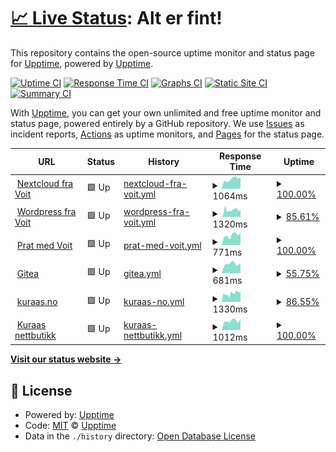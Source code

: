 # [📈 Live Status](https://status.voit.cloud): <!--live status--> **Alt er fint!**

This repository contains the open-source uptime monitor and status page for [Upptime](https://upptime.js.org), powered by [Upptime](https://github.com/upptime/upptime).

[![Uptime CI](https://github.com/voitvode/upptime/workflows/Uptime%20CI/badge.svg)](https://github.com/voitvode/upptime/actions?query=workflow%3A%22Uptime+CI%22)
[![Response Time CI](https://github.com/voitvode/upptime/workflows/Response%20Time%20CI/badge.svg)](https://github.com/voitvode/upptime/actions?query=workflow%3A%22Response+Time+CI%22)
[![Graphs CI](https://github.com/voitvode/upptime/workflows/Graphs%20CI/badge.svg)](https://github.com/voitvode/upptime/actions?query=workflow%3A%22Graphs+CI%22)
[![Static Site CI](https://github.com/voitvode/upptime/workflows/Static%20Site%20CI/badge.svg)](https://github.com/voitvode/upptime/actions?query=workflow%3A%22Static+Site+CI%22)
[![Summary CI](https://github.com/voitvode/upptime/workflows/Summary%20CI/badge.svg)](https://github.com/voitvode/upptime/actions?query=workflow%3A%22Summary+CI%22)

With [Upptime](https://upptime.js.org), you can get your own unlimited and free uptime monitor and status page, powered entirely by a GitHub repository. We use [Issues](https://github.com/upptime/upptime/issues) as incident reports, [Actions](https://github.com/voitvode/upptime/actions) as uptime monitors, and [Pages](https://status.voit.cloud) for the status page.

<!--start: status pages-->
<!-- This summary is generated by Upptime (https://github.com/upptime/upptime) -->
<!-- Do not edit this manually, your changes will be overwritten -->
<!-- prettier-ignore -->
| URL | Status | History | Response Time | Uptime |
| --- | ------ | ------- | ------------- | ------ |
| <img alt="" src="https://favicons.githubusercontent.com/voit.cloud" height="13"> [Nextcloud fra Voit](https://voit.cloud) | 🟩 Up | [nextcloud-fra-voit.yml](https://github.com/voitcode/upptime/commits/HEAD/history/nextcloud-fra-voit.yml) | <details><summary><img alt="Response time graph" src="./graphs/nextcloud-fra-voit/response-time-week.png" height="20"> 1064ms</summary><br><a href="https://status.voit.cloud/history/nextcloud-fra-voit"><img alt="Response time 1064" src="https://img.shields.io/endpoint?url=https%3A%2F%2Fraw.githubusercontent.com%2Fvoitcode%2Fupptime%2FHEAD%2Fapi%2Fnextcloud-fra-voit%2Fresponse-time.json"></a><br><a href="https://status.voit.cloud/history/nextcloud-fra-voit"><img alt="24-hour response time 1257" src="https://img.shields.io/endpoint?url=https%3A%2F%2Fraw.githubusercontent.com%2Fvoitcode%2Fupptime%2FHEAD%2Fapi%2Fnextcloud-fra-voit%2Fresponse-time-day.json"></a><br><a href="https://status.voit.cloud/history/nextcloud-fra-voit"><img alt="7-day response time 1064" src="https://img.shields.io/endpoint?url=https%3A%2F%2Fraw.githubusercontent.com%2Fvoitcode%2Fupptime%2FHEAD%2Fapi%2Fnextcloud-fra-voit%2Fresponse-time-week.json"></a><br><a href="https://status.voit.cloud/history/nextcloud-fra-voit"><img alt="30-day response time 1064" src="https://img.shields.io/endpoint?url=https%3A%2F%2Fraw.githubusercontent.com%2Fvoitcode%2Fupptime%2FHEAD%2Fapi%2Fnextcloud-fra-voit%2Fresponse-time-month.json"></a><br><a href="https://status.voit.cloud/history/nextcloud-fra-voit"><img alt="1-year response time 1064" src="https://img.shields.io/endpoint?url=https%3A%2F%2Fraw.githubusercontent.com%2Fvoitcode%2Fupptime%2FHEAD%2Fapi%2Fnextcloud-fra-voit%2Fresponse-time-year.json"></a></details> | <details><summary><a href="https://status.voit.cloud/history/nextcloud-fra-voit">100.00%</a></summary><a href="https://status.voit.cloud/history/nextcloud-fra-voit"><img alt="All-time uptime 100.00%" src="https://img.shields.io/endpoint?url=https%3A%2F%2Fraw.githubusercontent.com%2Fvoitcode%2Fupptime%2FHEAD%2Fapi%2Fnextcloud-fra-voit%2Fuptime.json"></a><br><a href="https://status.voit.cloud/history/nextcloud-fra-voit"><img alt="24-hour uptime 100.00%" src="https://img.shields.io/endpoint?url=https%3A%2F%2Fraw.githubusercontent.com%2Fvoitcode%2Fupptime%2FHEAD%2Fapi%2Fnextcloud-fra-voit%2Fuptime-day.json"></a><br><a href="https://status.voit.cloud/history/nextcloud-fra-voit"><img alt="7-day uptime 100.00%" src="https://img.shields.io/endpoint?url=https%3A%2F%2Fraw.githubusercontent.com%2Fvoitcode%2Fupptime%2FHEAD%2Fapi%2Fnextcloud-fra-voit%2Fuptime-week.json"></a><br><a href="https://status.voit.cloud/history/nextcloud-fra-voit"><img alt="30-day uptime 100.00%" src="https://img.shields.io/endpoint?url=https%3A%2F%2Fraw.githubusercontent.com%2Fvoitcode%2Fupptime%2FHEAD%2Fapi%2Fnextcloud-fra-voit%2Fuptime-month.json"></a><br><a href="https://status.voit.cloud/history/nextcloud-fra-voit"><img alt="1-year uptime 100.00%" src="https://img.shields.io/endpoint?url=https%3A%2F%2Fraw.githubusercontent.com%2Fvoitcode%2Fupptime%2FHEAD%2Fapi%2Fnextcloud-fra-voit%2Fuptime-year.json"></a></details>
| <img alt="" src="https://favicons.githubusercontent.com/voit.no" height="13"> [Wordpress fra Voit](https://voit.no/wp-login.php) | 🟩 Up | [wordpress-fra-voit.yml](https://github.com/voitcode/upptime/commits/HEAD/history/wordpress-fra-voit.yml) | <details><summary><img alt="Response time graph" src="./graphs/wordpress-fra-voit/response-time-week.png" height="20"> 1320ms</summary><br><a href="https://status.voit.cloud/history/wordpress-fra-voit"><img alt="Response time 1320" src="https://img.shields.io/endpoint?url=https%3A%2F%2Fraw.githubusercontent.com%2Fvoitcode%2Fupptime%2FHEAD%2Fapi%2Fwordpress-fra-voit%2Fresponse-time.json"></a><br><a href="https://status.voit.cloud/history/wordpress-fra-voit"><img alt="24-hour response time 1477" src="https://img.shields.io/endpoint?url=https%3A%2F%2Fraw.githubusercontent.com%2Fvoitcode%2Fupptime%2FHEAD%2Fapi%2Fwordpress-fra-voit%2Fresponse-time-day.json"></a><br><a href="https://status.voit.cloud/history/wordpress-fra-voit"><img alt="7-day response time 1320" src="https://img.shields.io/endpoint?url=https%3A%2F%2Fraw.githubusercontent.com%2Fvoitcode%2Fupptime%2FHEAD%2Fapi%2Fwordpress-fra-voit%2Fresponse-time-week.json"></a><br><a href="https://status.voit.cloud/history/wordpress-fra-voit"><img alt="30-day response time 1320" src="https://img.shields.io/endpoint?url=https%3A%2F%2Fraw.githubusercontent.com%2Fvoitcode%2Fupptime%2FHEAD%2Fapi%2Fwordpress-fra-voit%2Fresponse-time-month.json"></a><br><a href="https://status.voit.cloud/history/wordpress-fra-voit"><img alt="1-year response time 1320" src="https://img.shields.io/endpoint?url=https%3A%2F%2Fraw.githubusercontent.com%2Fvoitcode%2Fupptime%2FHEAD%2Fapi%2Fwordpress-fra-voit%2Fresponse-time-year.json"></a></details> | <details><summary><a href="https://status.voit.cloud/history/wordpress-fra-voit">85.61%</a></summary><a href="https://status.voit.cloud/history/wordpress-fra-voit"><img alt="All-time uptime 85.61%" src="https://img.shields.io/endpoint?url=https%3A%2F%2Fraw.githubusercontent.com%2Fvoitcode%2Fupptime%2FHEAD%2Fapi%2Fwordpress-fra-voit%2Fuptime.json"></a><br><a href="https://status.voit.cloud/history/wordpress-fra-voit"><img alt="24-hour uptime 100.00%" src="https://img.shields.io/endpoint?url=https%3A%2F%2Fraw.githubusercontent.com%2Fvoitcode%2Fupptime%2FHEAD%2Fapi%2Fwordpress-fra-voit%2Fuptime-day.json"></a><br><a href="https://status.voit.cloud/history/wordpress-fra-voit"><img alt="7-day uptime 85.61%" src="https://img.shields.io/endpoint?url=https%3A%2F%2Fraw.githubusercontent.com%2Fvoitcode%2Fupptime%2FHEAD%2Fapi%2Fwordpress-fra-voit%2Fuptime-week.json"></a><br><a href="https://status.voit.cloud/history/wordpress-fra-voit"><img alt="30-day uptime 85.61%" src="https://img.shields.io/endpoint?url=https%3A%2F%2Fraw.githubusercontent.com%2Fvoitcode%2Fupptime%2FHEAD%2Fapi%2Fwordpress-fra-voit%2Fuptime-month.json"></a><br><a href="https://status.voit.cloud/history/wordpress-fra-voit"><img alt="1-year uptime 85.61%" src="https://img.shields.io/endpoint?url=https%3A%2F%2Fraw.githubusercontent.com%2Fvoitcode%2Fupptime%2FHEAD%2Fapi%2Fwordpress-fra-voit%2Fuptime-year.json"></a></details>
| <img alt="" src="https://favicons.githubusercontent.com/prat.voit.no" height="13"> [Prat med Voit](https://prat.voit.no) | 🟩 Up | [prat-med-voit.yml](https://github.com/voitcode/upptime/commits/HEAD/history/prat-med-voit.yml) | <details><summary><img alt="Response time graph" src="./graphs/prat-med-voit/response-time-week.png" height="20"> 771ms</summary><br><a href="https://status.voit.cloud/history/prat-med-voit"><img alt="Response time 771" src="https://img.shields.io/endpoint?url=https%3A%2F%2Fraw.githubusercontent.com%2Fvoitcode%2Fupptime%2FHEAD%2Fapi%2Fprat-med-voit%2Fresponse-time.json"></a><br><a href="https://status.voit.cloud/history/prat-med-voit"><img alt="24-hour response time 951" src="https://img.shields.io/endpoint?url=https%3A%2F%2Fraw.githubusercontent.com%2Fvoitcode%2Fupptime%2FHEAD%2Fapi%2Fprat-med-voit%2Fresponse-time-day.json"></a><br><a href="https://status.voit.cloud/history/prat-med-voit"><img alt="7-day response time 771" src="https://img.shields.io/endpoint?url=https%3A%2F%2Fraw.githubusercontent.com%2Fvoitcode%2Fupptime%2FHEAD%2Fapi%2Fprat-med-voit%2Fresponse-time-week.json"></a><br><a href="https://status.voit.cloud/history/prat-med-voit"><img alt="30-day response time 771" src="https://img.shields.io/endpoint?url=https%3A%2F%2Fraw.githubusercontent.com%2Fvoitcode%2Fupptime%2FHEAD%2Fapi%2Fprat-med-voit%2Fresponse-time-month.json"></a><br><a href="https://status.voit.cloud/history/prat-med-voit"><img alt="1-year response time 771" src="https://img.shields.io/endpoint?url=https%3A%2F%2Fraw.githubusercontent.com%2Fvoitcode%2Fupptime%2FHEAD%2Fapi%2Fprat-med-voit%2Fresponse-time-year.json"></a></details> | <details><summary><a href="https://status.voit.cloud/history/prat-med-voit">100.00%</a></summary><a href="https://status.voit.cloud/history/prat-med-voit"><img alt="All-time uptime 100.00%" src="https://img.shields.io/endpoint?url=https%3A%2F%2Fraw.githubusercontent.com%2Fvoitcode%2Fupptime%2FHEAD%2Fapi%2Fprat-med-voit%2Fuptime.json"></a><br><a href="https://status.voit.cloud/history/prat-med-voit"><img alt="24-hour uptime 100.00%" src="https://img.shields.io/endpoint?url=https%3A%2F%2Fraw.githubusercontent.com%2Fvoitcode%2Fupptime%2FHEAD%2Fapi%2Fprat-med-voit%2Fuptime-day.json"></a><br><a href="https://status.voit.cloud/history/prat-med-voit"><img alt="7-day uptime 100.00%" src="https://img.shields.io/endpoint?url=https%3A%2F%2Fraw.githubusercontent.com%2Fvoitcode%2Fupptime%2FHEAD%2Fapi%2Fprat-med-voit%2Fuptime-week.json"></a><br><a href="https://status.voit.cloud/history/prat-med-voit"><img alt="30-day uptime 100.00%" src="https://img.shields.io/endpoint?url=https%3A%2F%2Fraw.githubusercontent.com%2Fvoitcode%2Fupptime%2FHEAD%2Fapi%2Fprat-med-voit%2Fuptime-month.json"></a><br><a href="https://status.voit.cloud/history/prat-med-voit"><img alt="1-year uptime 100.00%" src="https://img.shields.io/endpoint?url=https%3A%2F%2Fraw.githubusercontent.com%2Fvoitcode%2Fupptime%2FHEAD%2Fapi%2Fprat-med-voit%2Fuptime-year.json"></a></details>
| <img alt="" src="https://favicons.githubusercontent.com/git.voit.no" height="13"> [Gitea](https://git.voit.no) | 🟩 Up | [gitea.yml](https://github.com/voitcode/upptime/commits/HEAD/history/gitea.yml) | <details><summary><img alt="Response time graph" src="./graphs/gitea/response-time-week.png" height="20"> 681ms</summary><br><a href="https://status.voit.cloud/history/gitea"><img alt="Response time 681" src="https://img.shields.io/endpoint?url=https%3A%2F%2Fraw.githubusercontent.com%2Fvoitcode%2Fupptime%2FHEAD%2Fapi%2Fgitea%2Fresponse-time.json"></a><br><a href="https://status.voit.cloud/history/gitea"><img alt="24-hour response time 711" src="https://img.shields.io/endpoint?url=https%3A%2F%2Fraw.githubusercontent.com%2Fvoitcode%2Fupptime%2FHEAD%2Fapi%2Fgitea%2Fresponse-time-day.json"></a><br><a href="https://status.voit.cloud/history/gitea"><img alt="7-day response time 681" src="https://img.shields.io/endpoint?url=https%3A%2F%2Fraw.githubusercontent.com%2Fvoitcode%2Fupptime%2FHEAD%2Fapi%2Fgitea%2Fresponse-time-week.json"></a><br><a href="https://status.voit.cloud/history/gitea"><img alt="30-day response time 681" src="https://img.shields.io/endpoint?url=https%3A%2F%2Fraw.githubusercontent.com%2Fvoitcode%2Fupptime%2FHEAD%2Fapi%2Fgitea%2Fresponse-time-month.json"></a><br><a href="https://status.voit.cloud/history/gitea"><img alt="1-year response time 681" src="https://img.shields.io/endpoint?url=https%3A%2F%2Fraw.githubusercontent.com%2Fvoitcode%2Fupptime%2FHEAD%2Fapi%2Fgitea%2Fresponse-time-year.json"></a></details> | <details><summary><a href="https://status.voit.cloud/history/gitea">55.75%</a></summary><a href="https://status.voit.cloud/history/gitea"><img alt="All-time uptime 55.75%" src="https://img.shields.io/endpoint?url=https%3A%2F%2Fraw.githubusercontent.com%2Fvoitcode%2Fupptime%2FHEAD%2Fapi%2Fgitea%2Fuptime.json"></a><br><a href="https://status.voit.cloud/history/gitea"><img alt="24-hour uptime 100.00%" src="https://img.shields.io/endpoint?url=https%3A%2F%2Fraw.githubusercontent.com%2Fvoitcode%2Fupptime%2FHEAD%2Fapi%2Fgitea%2Fuptime-day.json"></a><br><a href="https://status.voit.cloud/history/gitea"><img alt="7-day uptime 55.75%" src="https://img.shields.io/endpoint?url=https%3A%2F%2Fraw.githubusercontent.com%2Fvoitcode%2Fupptime%2FHEAD%2Fapi%2Fgitea%2Fuptime-week.json"></a><br><a href="https://status.voit.cloud/history/gitea"><img alt="30-day uptime 55.75%" src="https://img.shields.io/endpoint?url=https%3A%2F%2Fraw.githubusercontent.com%2Fvoitcode%2Fupptime%2FHEAD%2Fapi%2Fgitea%2Fuptime-month.json"></a><br><a href="https://status.voit.cloud/history/gitea"><img alt="1-year uptime 55.75%" src="https://img.shields.io/endpoint?url=https%3A%2F%2Fraw.githubusercontent.com%2Fvoitcode%2Fupptime%2FHEAD%2Fapi%2Fgitea%2Fuptime-year.json"></a></details>
| <img alt="" src="https://favicons.githubusercontent.com/kuraas.no" height="13"> [kuraas.no](https://kuraas.no/wp-login.php) | 🟩 Up | [kuraas-no.yml](https://github.com/voitcode/upptime/commits/HEAD/history/kuraas-no.yml) | <details><summary><img alt="Response time graph" src="./graphs/kuraas-no/response-time-week.png" height="20"> 1330ms</summary><br><a href="https://status.voit.cloud/history/kuraas-no"><img alt="Response time 1330" src="https://img.shields.io/endpoint?url=https%3A%2F%2Fraw.githubusercontent.com%2Fvoitcode%2Fupptime%2FHEAD%2Fapi%2Fkuraas-no%2Fresponse-time.json"></a><br><a href="https://status.voit.cloud/history/kuraas-no"><img alt="24-hour response time 1656" src="https://img.shields.io/endpoint?url=https%3A%2F%2Fraw.githubusercontent.com%2Fvoitcode%2Fupptime%2FHEAD%2Fapi%2Fkuraas-no%2Fresponse-time-day.json"></a><br><a href="https://status.voit.cloud/history/kuraas-no"><img alt="7-day response time 1330" src="https://img.shields.io/endpoint?url=https%3A%2F%2Fraw.githubusercontent.com%2Fvoitcode%2Fupptime%2FHEAD%2Fapi%2Fkuraas-no%2Fresponse-time-week.json"></a><br><a href="https://status.voit.cloud/history/kuraas-no"><img alt="30-day response time 1330" src="https://img.shields.io/endpoint?url=https%3A%2F%2Fraw.githubusercontent.com%2Fvoitcode%2Fupptime%2FHEAD%2Fapi%2Fkuraas-no%2Fresponse-time-month.json"></a><br><a href="https://status.voit.cloud/history/kuraas-no"><img alt="1-year response time 1330" src="https://img.shields.io/endpoint?url=https%3A%2F%2Fraw.githubusercontent.com%2Fvoitcode%2Fupptime%2FHEAD%2Fapi%2Fkuraas-no%2Fresponse-time-year.json"></a></details> | <details><summary><a href="https://status.voit.cloud/history/kuraas-no">86.55%</a></summary><a href="https://status.voit.cloud/history/kuraas-no"><img alt="All-time uptime 86.55%" src="https://img.shields.io/endpoint?url=https%3A%2F%2Fraw.githubusercontent.com%2Fvoitcode%2Fupptime%2FHEAD%2Fapi%2Fkuraas-no%2Fuptime.json"></a><br><a href="https://status.voit.cloud/history/kuraas-no"><img alt="24-hour uptime 100.00%" src="https://img.shields.io/endpoint?url=https%3A%2F%2Fraw.githubusercontent.com%2Fvoitcode%2Fupptime%2FHEAD%2Fapi%2Fkuraas-no%2Fuptime-day.json"></a><br><a href="https://status.voit.cloud/history/kuraas-no"><img alt="7-day uptime 86.55%" src="https://img.shields.io/endpoint?url=https%3A%2F%2Fraw.githubusercontent.com%2Fvoitcode%2Fupptime%2FHEAD%2Fapi%2Fkuraas-no%2Fuptime-week.json"></a><br><a href="https://status.voit.cloud/history/kuraas-no"><img alt="30-day uptime 86.55%" src="https://img.shields.io/endpoint?url=https%3A%2F%2Fraw.githubusercontent.com%2Fvoitcode%2Fupptime%2FHEAD%2Fapi%2Fkuraas-no%2Fuptime-month.json"></a><br><a href="https://status.voit.cloud/history/kuraas-no"><img alt="1-year uptime 86.55%" src="https://img.shields.io/endpoint?url=https%3A%2F%2Fraw.githubusercontent.com%2Fvoitcode%2Fupptime%2FHEAD%2Fapi%2Fkuraas-no%2Fuptime-year.json"></a></details>
| <img alt="" src="https://favicons.githubusercontent.com/kuraas.net" height="13"> [Kuraas nettbutikk](https://kuraas.net) | 🟩 Up | [kuraas-nettbutikk.yml](https://github.com/voitcode/upptime/commits/HEAD/history/kuraas-nettbutikk.yml) | <details><summary><img alt="Response time graph" src="./graphs/kuraas-nettbutikk/response-time-week.png" height="20"> 1012ms</summary><br><a href="https://status.voit.cloud/history/kuraas-nettbutikk"><img alt="Response time 1012" src="https://img.shields.io/endpoint?url=https%3A%2F%2Fraw.githubusercontent.com%2Fvoitcode%2Fupptime%2FHEAD%2Fapi%2Fkuraas-nettbutikk%2Fresponse-time.json"></a><br><a href="https://status.voit.cloud/history/kuraas-nettbutikk"><img alt="24-hour response time 1211" src="https://img.shields.io/endpoint?url=https%3A%2F%2Fraw.githubusercontent.com%2Fvoitcode%2Fupptime%2FHEAD%2Fapi%2Fkuraas-nettbutikk%2Fresponse-time-day.json"></a><br><a href="https://status.voit.cloud/history/kuraas-nettbutikk"><img alt="7-day response time 1012" src="https://img.shields.io/endpoint?url=https%3A%2F%2Fraw.githubusercontent.com%2Fvoitcode%2Fupptime%2FHEAD%2Fapi%2Fkuraas-nettbutikk%2Fresponse-time-week.json"></a><br><a href="https://status.voit.cloud/history/kuraas-nettbutikk"><img alt="30-day response time 1012" src="https://img.shields.io/endpoint?url=https%3A%2F%2Fraw.githubusercontent.com%2Fvoitcode%2Fupptime%2FHEAD%2Fapi%2Fkuraas-nettbutikk%2Fresponse-time-month.json"></a><br><a href="https://status.voit.cloud/history/kuraas-nettbutikk"><img alt="1-year response time 1012" src="https://img.shields.io/endpoint?url=https%3A%2F%2Fraw.githubusercontent.com%2Fvoitcode%2Fupptime%2FHEAD%2Fapi%2Fkuraas-nettbutikk%2Fresponse-time-year.json"></a></details> | <details><summary><a href="https://status.voit.cloud/history/kuraas-nettbutikk">100.00%</a></summary><a href="https://status.voit.cloud/history/kuraas-nettbutikk"><img alt="All-time uptime 100.00%" src="https://img.shields.io/endpoint?url=https%3A%2F%2Fraw.githubusercontent.com%2Fvoitcode%2Fupptime%2FHEAD%2Fapi%2Fkuraas-nettbutikk%2Fuptime.json"></a><br><a href="https://status.voit.cloud/history/kuraas-nettbutikk"><img alt="24-hour uptime 100.00%" src="https://img.shields.io/endpoint?url=https%3A%2F%2Fraw.githubusercontent.com%2Fvoitcode%2Fupptime%2FHEAD%2Fapi%2Fkuraas-nettbutikk%2Fuptime-day.json"></a><br><a href="https://status.voit.cloud/history/kuraas-nettbutikk"><img alt="7-day uptime 100.00%" src="https://img.shields.io/endpoint?url=https%3A%2F%2Fraw.githubusercontent.com%2Fvoitcode%2Fupptime%2FHEAD%2Fapi%2Fkuraas-nettbutikk%2Fuptime-week.json"></a><br><a href="https://status.voit.cloud/history/kuraas-nettbutikk"><img alt="30-day uptime 100.00%" src="https://img.shields.io/endpoint?url=https%3A%2F%2Fraw.githubusercontent.com%2Fvoitcode%2Fupptime%2FHEAD%2Fapi%2Fkuraas-nettbutikk%2Fuptime-month.json"></a><br><a href="https://status.voit.cloud/history/kuraas-nettbutikk"><img alt="1-year uptime 100.00%" src="https://img.shields.io/endpoint?url=https%3A%2F%2Fraw.githubusercontent.com%2Fvoitcode%2Fupptime%2FHEAD%2Fapi%2Fkuraas-nettbutikk%2Fuptime-year.json"></a></details>

<!--end: status pages-->

[**Visit our status website →**](https://status.voit.cloud)

## 📄 License

- Powered by: [Upptime](https://github.com/upptime/upptime)
- Code: [MIT](./LICENSE) © [Upptime](https://upptime.js.org)
- Data in the `./history` directory: [Open Database License](https://opendatacommons.org/licenses/odbl/1-0/)
